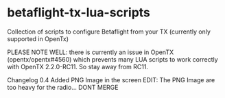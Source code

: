 # betaflight-tx-lua-scripts
Collection of scripts to configure Betaflight from your TX (currently only supported in OpenTx)

PLEASE NOTE WELL: there is currently an issue in OpenTX (opentx/opentx#4560) which prevents many LUA scripts to work correctly with OpenTX 2.2.0-RC11. So stay away from RC11.

Changelog
0.4
Added PNG Image in the screen
EDIT: The PNG Image are too heavy for the radio... DONT MERGE
